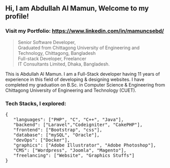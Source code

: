 Hi, I am Abdullah Al Mamun, Welcome to my profile!
--------------------------------------------------
<h3>Visit my Portfolio: <a href="https://www.linkedin.com/in/mamuncsebd/">https://www.linkedin.com/in/mamuncsebd/</a></h3>
<blockquote>
<p>Senior Software Developer,<br>
Graduated from Chittagong University of Engineering and Technology, Chittagong, Bangladesh <br>
Full-stack Developer, Freelancer <br>
IT Consultants Limited, Dhaka, Bangladesh.</p>
</blockquote>

<p>This is Abdullah Al Mamun. I am a Full-Stack developer having 11 years of experience in this field of developing & designing websites. I have completed my graduation on B.Sc. in Computer Science & Engineering from Chittagong University of Engineering and Technology (CUET).<p>
  
<h3>Tech Stacks, I explored:</h3>
<pre>{
   "languages": ["PHP", "C", "C++", "Java"],
   "backend": ["Laravel","Codeigniter", "CakePHP"],
   "frontend": ["Bootstrap", "css"],
   "database": ["mySQL", "Oracle"],
   "devOps": ["Docker"],
   "graphics": ["Adobe Illustrator", "Adobe Photoshop"],
   "CMS": ["Wordpress", "Joomla", "Magento"],
   "freelancing": ["Website", "Graphics Stuffs"] 
}</pre>
  
  

<!--
**mamuncsebd/mamuncsebd** is a ✨ _special_ ✨ repository because its `README.md` (this file) appears on your GitHub profile.

Here are some ideas to get you started:

- 🔭 I’m currently working on ...
- 🌱 I’m currently learning ...
- 👯 I’m looking to collaborate on ...
- 🤔 I’m looking for help with ...
- 💬 Ask me about ...
- 📫 How to reach me: ...
- 😄 Pronouns: ...
- ⚡ Fun fact: ...
-->
